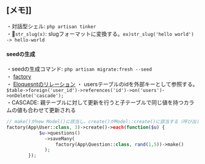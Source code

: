 ## [メモ]]
・対話型シェル: `php artisan tinker`  
・`str_slug(x)`: slugフォーマットに変換する。`ex)str_slug('hello world') -> hello-world`

#### seedの生成  
・seedの生成コマンド: `php artisan migrate:fresh --seed`  
・ [factory](https://qiita.com/fagai/items/7f63d651cbed3664b758)  
・ [Eloquesntのリレーション](https://qiita.com/fagai/items/7f63d651cbed3664b758)
・ usersテーブルのidを外部キーとして参照する。 `$table->foreign('user_id')->references('id')->on('users')->onDelete('cascade');`  
・CASCADE: 親テーブルに対して更新を行うと子テーブルで同じ値を持つカラムの値も合わせて更新される


```php
// make()がnew Model()に該当し、create()がModel::create()に該当する（呼び出し時にINSERTされるかされないかの違い、後者がされる）。
factory(App\User::class, 3)->create()->each(function($u) {
            $u->questions()
              ->saveMany(
                  factory(App\Question::class, rand(1,5))->make()
              );
        });
```
